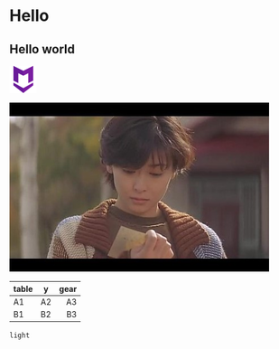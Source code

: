 # Hello
## Hello world

![alt_text](https://github.com/adam-p/markdown-here/raw/master/src/common/images/icon48.png "这是图片标题")

![alt_text](https://github.com/ophwsjtu18/ohw20f/blob/main/Wrx/loveLetter.jpg)

| table   | y    |   gear        |
|---------|------|-----------------:|
|A1       |  A2  | A3      |
| B1    | B2|B3

`light`
